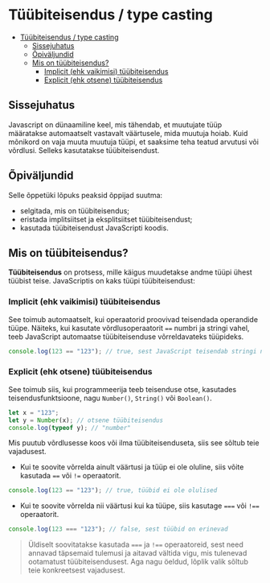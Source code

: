 # Tüübiteisendus / type casting

- [Tüübiteisendus / type casting](#tüübiteisendus--type-casting)
  - [Sissejuhatus](#sissejuhatus)
  - [Õpiväljundid](#õpiväljundid)
  - [Mis on tüübiteisendus?](#mis-on-tüübiteisendus)
    - [Implicit (ehk vaikimisi) tüübiteisendus](#implicit-ehk-vaikimisi-tüübiteisendus)
    - [Explicit (ehk otsene) tüübiteisendus](#explicit-ehk-otsene-tüübiteisendus)

## Sissejuhatus

Javascript on dünaamiline keel, mis tähendab, et muutujate tüüp määratakse automaatselt vastavalt väärtusele, mida muutuja hoiab. Kuid mõnikord on vaja muuta muutuja tüüpi, et saaksime teha teatud arvutusi või võrdlusi. Selleks kasutatakse tüübiteisendust.

## Õpiväljundid

Selle õppetüki lõpuks peaksid õppijad suutma:

- selgitada, mis on tüübiteisendus;
- eristada implitsiitset ja eksplitsiitset tüübiteisendust;
- kasutada tüübiteisendust JavaScripti koodis.

## Mis on tüübiteisendus?

**Tüübiteisendus** on protsess, mille käigus muudetakse andme tüüpi ühest tüübist teise. JavaScriptis on kaks tüüpi tüübiteisendust:

### Implicit (ehk vaikimisi) tüübiteisendus

See toimub automaatselt, kui operaatorid proovivad teisendada operandide tüüpe. Näiteks, kui kasutate võrdlusoperaatorit `==` numbri ja stringi vahel, teeb JavaScript automaatse tüübiteisenduse võrreldavateks tüüpideks.

```javascript
console.log(123 == "123"); // true, sest JavaScript teisendab stringi numbriks
```

### Explicit (ehk otsene) tüübiteisendus

See toimub siis, kui programmeerija teeb teisenduse otse, kasutades teisendusfunktsioone, nagu `Number()`, `String()` või `Boolean()`.

```javascript
let x = "123";
let y = Number(x); // otsene tüübiteisendus
console.log(typeof y); // "number"
```

Mis puutub võrdlusesse koos või ilma tüübiteisenduseta, siis see sõltub teie vajadusest.

- Kui te soovite võrrelda ainult väärtusi ja tüüp ei ole oluline, siis võite kasutada `==` või `!=` operaatorit.

```javascript
console.log(123 == "123"); // true, tüübid ei ole olulised
```

- Kui te soovite võrrelda nii väärtusi kui ka tüüpe, siis kasutage `===` või `!==` operaatorit.

```javascript
console.log(123 === "123"); // false, sest tüübid on erinevad
```

> Üldiselt soovitatakse kasutada `===` ja `!==` operaatoreid, sest need annavad täpsemaid tulemusi ja aitavad vältida vigu, mis tulenevad ootamatust tüübiteisendusest. Aga nagu öeldud, lõplik valik sõltub teie konkreetsest vajadusest.
